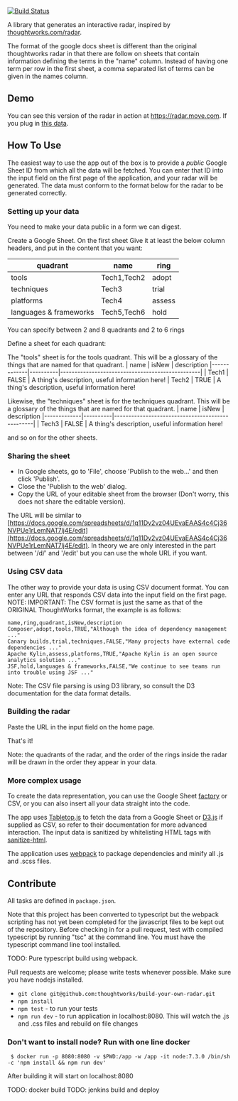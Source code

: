 [![Build Status](https://travis-ci.org/thoughtworks/build-your-own-radar.svg?branch=master)](https://travis-ci.org/thoughtworks/build-your-own-radar)

A library that generates an interactive radar, inspired by [thoughtworks.com/radar](http://thoughtworks.com/radar).

The format of the google docs sheet is different than the original thoughtworks radar in that there are follow on 
sheets that contain information defining the terms in the "name" column.  Instead of having one term per row
in the first sheet, a comma separated list of terms can be given in the names column. 

## Demo

You can see this version of the radar in action at https://radar.move.com. If you plug in [this data](https://docs.google.com/spreadsheets/d/1q11Dv2vz04UEvaEAAS4c4Cj36NVPUe1rLemNAT7lj4E/edit#gid=2082321659). 

## How To Use

The easiest way to use the app out of the box is to provide a *public* Google Sheet ID from which all the data will be fetched. 
You can enter that ID into the input field on the first page of the application, and your radar will be generated. 
The data must conform to the format below for the radar to be generated correctly.

### Setting up your data

You need to make your data public in a form we can digest.

Create a Google Sheet. On the first sheet Give it at least the below column headers, and put in the content that you want:

| quadrant               | name        | ring     |
|------------------------|-------------|----------|
| tools                  | Tech1,Tech2 | adopt    |
| techniques             | Tech3       | trial    |
| platforms              | Tech4       | assess   |
| languages & frameworks | Tech5,Tech6 | hold     |

You can specify between 2 and 8 quadrants and 2 to 6 rings

Define a sheet for each quadrant:

The "tools" sheet is for the tools quadrant. This will be a glossary of the things that are named for that quadrant.
| name	      | isNew	 | description
|-------------|----------|-------------------------------------------------|
| Tech1	      | FALSE	 | A thing's description, useful information here!
| Tech2	      | TRUE	 | A thing's description, useful information here!

Likewise, the "techniques" sheet is for the techniques quadrant. This will be a glossary of the things that are named for that quadrant.
| name	      | isNew	 | description
|-------------|----------|-------------------------------------------------|
| Tech3	      | FALSE	 | A thing's description, useful information here!

and so on for the other sheets.

### Sharing the sheet

* In Google sheets, go to 'File', choose 'Publish to the web...' and then click 'Publish'.
* Close the 'Publish to the web' dialog.
* Copy the URL of your editable sheet from the browser (Don't worry, this does not share the editable version). 

The URL will be similar to [https://docs.google.com/spreadsheets/d/1q11Dv2vz04UEvaEAAS4c4Cj36NVPUe1rLemNAT7lj4E/edit](https://docs.google.com/spreadsheets/d/1q11Dv2vz04UEvaEAAS4c4Cj36NVPUe1rLemNAT7lj4E/edit). In theory we are only interested in the part between '/d/' and '/edit' but you can use the whole URL if you want.

### Using CSV data
The other way to provide your data is using CSV document format.
You can enter any URL that responds CSV data into the input field on the first page.
NOTE: IMPORTANT: The CSV format is just the same as that of the ORIGINAL ThoughtWorks format, the example is as follows:

```
name,ring,quadrant,isNew,description  
Composer,adopt,tools,TRUE,"Although the idea of dependency management ..."  
Canary builds,trial,techniques,FALSE,"Many projects have external code dependencies ..."  
Apache Kylin,assess,platforms,TRUE,"Apache Kylin is an open source analytics solution ..."  
JSF,hold,languages & frameworks,FALSE,"We continue to see teams run into trouble using JSF ..."  
```

Note: The CSV file parsing is using D3 library, so consult the D3 documentation for the data format details.

### Building the radar

Paste the URL in the input field on the home page.

That's it!

Note: the quadrants of the radar, and the order of the rings inside the radar will be drawn in the order they appear in your data.

### More complex usage

To create the data representation, you can use the Google Sheet [factory](/src/util/factory.js) or CSV, or you can also insert all your data straight into the code.

The app uses [Tabletop.js](https://github.com/jsoma/tabletop) to fetch the data from a Google Sheet or [D3.js](https://d3js.org/) if supplied as CSV, so refer to their documentation for more advanced interaction.  The input data is sanitized by whitelisting HTML tags with [sanitize-html](https://github.com/punkave/sanitize-html).

The application uses [webpack](https://webpack.github.io/) to package dependencies and minify all .js and .scss files.

## Contribute

All tasks are defined in `package.json`.

Note that this project has been converted to typescript but the webpack scripting has not yet been completed for the
javascript files to be kept out of the repository. Before checking in for a pull request, test with compiled typescript by
running "tsc" at the command line. You must have the typescript command line tool installed.

TODO: Pure typescript build using webpack.

Pull requests are welcome; please write tests whenever possible. 
Make sure you have nodejs installed.

- `git clone git@github.com:thoughtworks/build-your-own-radar.git`
- `npm install`
- `npm test` - to run your tests
- `npm run dev` - to run application in localhost:8080. This will watch the .js and .css files and rebuild on file changes

### Don't want to install node? Run with one line docker

     $ docker run -p 8080:8080 -v $PWD:/app -w /app -it node:7.3.0 /bin/sh -c 'npm install && npm run dev'

After building it will start on localhost:8080

TODO: docker build
TODO: jenkins build and deploy
